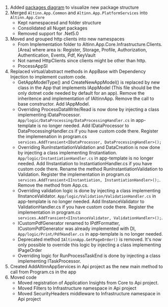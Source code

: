1. Added [packages diagram](packages.drawio.svg) to visualize new package structure
2. Merged `Altinn.App.Common` and `Altinn.App.PlatformServices` into `Altinn.App.Core`
   - Kept namespacesd and folder structure
   - Consolidated all Nuget packages
   - Removed support for .Net5.0
3. Moved and grouped http clients into new namespaces
   - From Implementation folder to Altinn.App.Core.Infrastructure.Clients.[Area] where area is: Register, Storage, Profile, Authorization, Authentication, Events, Pdf, KeyVault
   - Not named HttpClients since clients might be other than http.
   - ProcessAppSI
4. Replaced virtual/abstract methods in AppBase with Dependency Injection to implement custom code.
   - GetAppModelType() and CreateNewAppModel() is replaced by new class in the App that implements IAppModel (This file should be the only dotnet code needed by default for an app). Remove the inheritence and implementation of IAltinnApp. Remove the call to base constructor. Add IAppModel.
   - Overriding ProcessDataWrite/Read is now done by injecting a class implementing IDataProcessor. `App/logic/DataProcessing/DataProcessingHandler.cs` in app-template is no longer needed. Add IDataProcessor to DataProcessingHandler.cs if you have custom code there. Register the implemenation in program.cs `services.AddTransient<IDataProcessor, DataProcessingHandler>();`
   - Overriding RunInstantiationValidation and DataCreation is now done by injecting a class implementing IInstantiation. `App/logic/InstantiationHandler.cs` in app-template is no longer needed. Add IInstantiation to InstantiationHandler.cs if you have custom code there. Rename the method RunInstantiationValidation to Validation. Register the implementation in program.cs `services.AddTransient<IInstantiation, InstantiationHandler>();`. Remove the method from App.cs.
   - Overriding validation logic is done by injecting a class implementing IInstanceValidator. `App/logic/Validation/ValidationHandler.cs` in app-template is no longer needed. Add IInstanceValidator to ValidationHandler.cs if you have custom code there. Register the implementation in program.cs `services.AddTransient<IInstanceValidator, ValidationHandler>();`. 
   - ICustomPdfGenerator renamed to IPdfFormatter, ICustomPdfGenerator was already implemented with DI, `App/logic/Print/PdfHandler.cs` in app-template is no longer needed.
   - Deprecated method `IAltinnApp.GetPageOrder()` is removed. It's now only possible to override this logic by injecting a class implementing IPageOrder
   - Overriding logic for RunProcessTaskEnd is done by injecting a class implementing ITaskProcessor.
5. Created AddAltinnAppServices in Api project as the new main method to call from Program.cs in the app
6. Moved code
   - Moved registration of Application Insights from Core to Api project.
   - Moved Filters to Infrastructure namespace in Api project
   - Moved SecurityHeaders middleware to Infrastructure namespace in Api project
